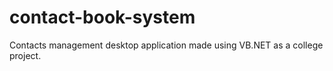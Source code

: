 # contact-book-system
Contacts management desktop application made using VB.NET as a college project.
